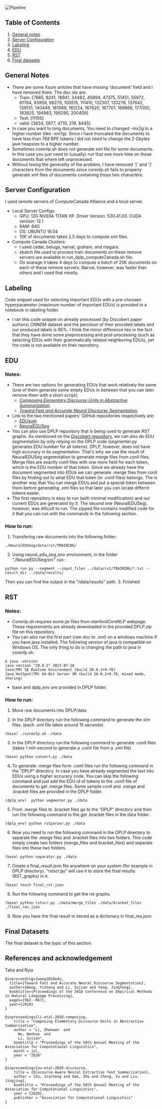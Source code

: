 ![Pipeline](thesie_data_processing_pipeline.jpg)

## Table of Contents
1. [General notes](#general-notes)
2. [Server Configuration](#server-configuration)
3. [Labeling](#labeling)
4. [EDU](#edu)
5. [RST](#rst)
6. [Final datasets](#final-datasets)

## General Notes
+ There are some Xsum articles that have missing 'document' field and I have removed them. The doc ids are:
  - Train: [7685, 8241, 18941, 34482, 45994, 47375, 51451, 55972, 81764, 93859, 98279, 100515, 111410, 132307, 133278, 137842, 139131, 140449, 161069, 161224, 167620, 167701, 169668, 177000, 183925, 194983, 199290, 200409]
  - Test: [11155]
  - valid: [3834, 5677, 4715, 219, 8445]
+ In case you want to long documents, You need to changed -mx2g to a higher number (like -xm7g). Since I have truncated the documents to have less than 768 BPE tokens I did not need to change the 2 Gbytes jave heapsize to a higher number.
+ Sometimes corenlp.sh does not generate xml file for some documents. In this case you just need to (usually) run that one more time on those documents that where left unprocessed.
+ Without losing the generality of the problem, I have removed '[' and ']' characters from the documents since corenlp.sh fails to properly generate xml files of documents containing those two characters.

## Server Configuration
I used remote servers of ComputeCanada Alliance and a local server.
+ Local Server Configs:
  - GPU: 12G NVIDIA TITAN XP. Driver Version: 530.41.03. CUDA version: 12.1
  - RAM: 64G
  - OS: UBUNTU 16.04
  - 10K of documents takes 2.5 days to compute xml files.
+ Compute Canada Clusters:
  - I used cedar, beluga, narval, graham, and niagara.
  - sbatch file used to process train documents on these remove servers are available in run_dplp_computeCanada.sh file.
  - On avarage it takes 4 days to compute a batch of 20K documents on each of these remove servers. Narval, however, was faster than others and I used that mostly.

## Labeling
Code snippet used for selecting important EDUs with a pre-choosen hyperparameter (maximum number of important EDUs) is provided in a notebook in labeling folder. 
+ I ran this code snippet on already processed (by Discobert paper authors) CNNDM dataset and the percision of their provided labels and our produced labels is 95%. I think the minor difference lies in the fact that they have done some preprocessing and post-processing (such as selecting EDUs with their grammatically related neighboring EDUs), yet the code is not available on their repository.
  
## EDU
### Notes:
+ There are two options for generating EDUs that work relatively the same (one of them generate some empty EDUs in between that you can later remove them with a short script):
   - *[Composing Elementary Discourse Units in Abstractive Summarization](https://www.aclweb.org/anthology/2020.acl-main.551/)*.
   - *[Toward Fast and Accurate Neural Discourse Segmentation](http://www.aclweb.org/anthology/D18-1116)*.
+ Link to the two mentioned papers' GitHub repositories respectively are:
  - *[EDUsum](https://github.com/PKU-TANGENT/EDUSum/tree/master)*
  - *[NeuralEDUSeg](https://github.com/PKU-TANGENT/NeuralEDUSeg/tree/master)*
+ You can also use DPLP repository that is being used to generate RST graphs. As mentioned on the [Discobert repository](https://github.com/Reza-Ardestani/DiscoBERT/tree/release), we can also do EDU segmentation by only relying on the DPLP code (segmenter.py generates EDU number for all tokens). DPLP, however, does not have high accuracy in its segmentation. That's why we use the result of NeuralEDUSeg segmentation to generate merge files from conll files. Merge files are exactly conll files with one more field for each token, which is the EDU number of that token. Since we already have the document segmented into EDUs we can generate .merge files from conll files by finding out to what EDU that token (in .conll files) belongs. The is another way that You can merge EDUs and put a special token between them before generating .xml files so that later you can locate differnt tokens easier.
+ The first repository is easy to run (with minimal modification) and our current EDUs are generated by it. The second one (NeuralEDUSeg), however, was dificult to run. The zipped file contains modified code for it that you can run with the commands in the following section.
### How to run:
1. Transfering raw documents into the following folder: 
```
./NeuralEDUSeg/data/rst/TRAINING/
```
2. Using neural_edu_seg_env environment, in the folder “./NeuralEDUSeg/src” run :
```
python run.py --segment --input_files ../data/rst/TRAINING/*.txt --result_dir ../data/results/
```
Then you can find the output in the "/data/results" path.
3. Finished

## RST
### Notes:
+ Corenlp.sh requires some jar files from stanfordCoreNLP webpage. These requirements are already downloaded in the provided DPLP.zip file on this repository.
+ You can also run the first part (raw doc to .xml) on a windows machine if you have java installed. The following version of java is compatible on Windows OS. The only thing to do is changing the path to java in corenlp.sh. 
```
$ java -version
java version "20.0.2" 2023-07-18
Java(TM) SE Runtime Environment (build 20.0.2+9-78)
Java HotSpot(TM) 64-Bit Server VM (build 20.0.2+9-78, mixed mode, sharing)
```
+ base and dplp_env are provided in DPLP folder.

### How to run:
1. Move raw documents into DPLP/data

2. In the DPLP directory run the following command to generate the xlm files. (each .xml file takes around 15 seconds)
```
(base) ./corenlp.sh ./data
```
3. In the DPLP directory run the following command to generate .conll files (takes 1 mili-second to generate a .conll file from a .xml file)
```
(base) python convert.py ./data
```
4. To generate .merge files form .conll files run the following command in the “DPLP” directory. In case you have already segmented the text into EDUs using a higher accuracy code, You can skip the following command and just add the EDU id of tokens to the .conll file of documents to get .merge files. Some sample conll and .merge and .bracket files are provided in the DPLP folder.
```
(dplp_env)  python segmenter.py ./data
```
5. From .merge files to .bracket files go to the “DPLP” directory and then run the following command to the get .bracket files in the data folder.
```
(dplp_env) python rstparser.py ./data
```
6. Now you need to run the following command in the DPLP directory to separate the .merge files and .bracket files into two folders. This code simply create two folders (merge_files and bracket_files) and separate files into these two folders.
```
(base) python separator.py ./data
```
7. Create a final_resutl.json file anywhere on your system (for example in DPLP directory). “rstscr.py” will use it to store the final results (RST_graphs) in it. 
```
(base) touch final_rst.json
```
8. Run the following command to get the rst graphs.
```
(base) python rstscr.py ./data/merge_files ./data/bracket_files ./final_res.json
```
9. Now you have the final result in stored as a dictionary in final_res.json


## Final Datasets
The final dataset is the topic of this section.

## References and acknowledgement
Taha and Ryia

```
@inproceedings{wang2018edu,
  title={Toward Fast and Accurate Neural Discourse Segmentation},
  author={Wang, Yizhong and Li, Sujian and Yang, Jingfeng},
  booktitle={Proceedings of the 2018 Conference on Empirical Methods in Natural Language Processing},
  pages={962--967},
  year={2018}
}
```

```
@inproceedings{li-etal-2020-composing,
    title = "Composing Elementary Discourse Units in Abstractive Summarization",
    author = "Li, Zhenwen  and
      Wu, Wenhao  and
      Li, Sujian",
    booktitle = "Proceedings of the 58th Annual Meeting of the Association for Computational Linguistics",
    month = jul,
    year = "2020"
}
```

```
@inproceedings{xu-etal-2020-discourse,
    title = {Discourse-Aware Neural Extractive Text Summarization},
    author = {Xu, Jiacheng and Gan, Zhe and Cheng, Yu and Liu, Jingjing},
    booktitle = "Proceedings of the 58th Annual Meeting of the Association for Computational Linguistics",
    year = {2020},
    publisher = "Association for Computational Linguistics"
}
```


